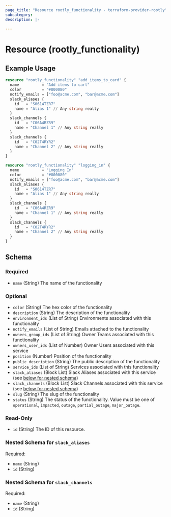 ```yaml
---
page_title: "Resource rootly_functionality - terraform-provider-rootly"
subcategory:
description: |-
    
---
```


# Resource (rootly_functionality)



## Example Usage

```terraform
resource "rootly_functionality" "add_items_to_card" {
  name          = "Add items to cart"
  color         = "#800080"
  notify_emails = ["foo@acme.com", "bar@acme.com"]
  slack_aliases {
    id   = "S0614TZR7"
    name = "Alias 1" // Any string really
  }
  slack_channels {
    id   = "C06A4RZR9"
    name = "Channel 1" // Any string really
  }
  slack_channels {
    id   = "C02T4RYR2"
    name = "Channel 2" // Any string really
  }
}

resource "rootly_functionality" "logging_in" {
  name          = "Logging In"
  color         = "#800080"
  notify_emails = ["foo@acme.com", "bar@acme.com"]
  slack_aliases {
    id   = "S0614TZR7"
    name = "Alias 1" // Any string really
  }
  slack_channels {
    id   = "C06A4RZR9"
    name = "Channel 1" // Any string really
  }
  slack_channels {
    id   = "C02T4RYR2"
    name = "Channel 2" // Any string really
  }
}
```

<!-- schema generated by tfplugindocs -->
## Schema

### Required

- `name` (String) The name of the functionality

### Optional

- `color` (String) The hex color of the functionality
- `description` (String) The description of the functionality
- `environment_ids` (List of String) Environments associated with this functionality
- `notify_emails` (List of String) Emails attached to the functionality
- `owners_group_ids` (List of String) Owner Teams associated with this functionality
- `owners_user_ids` (List of Number) Owner Users associated with this service
- `position` (Number) Position of the functionality
- `public_description` (String) The public description of the functionality
- `service_ids` (List of String) Services associated with this functionality
- `slack_aliases` (Block List) Slack Aliases associated with this service (see [below for nested schema](#nestedblock--slack_aliases))
- `slack_channels` (Block List) Slack Channels associated with this service (see [below for nested schema](#nestedblock--slack_channels))
- `slug` (String) The slug of the functionality
- `status` (String) The status of the functionality. Value must be one of `operational`, `impacted`, `outage`, `partial_outage`, `major_outage`.

### Read-Only

- `id` (String) The ID of this resource.

<a id="nestedblock--slack_aliases"></a>
### Nested Schema for `slack_aliases`

Required:

- `name` (String)
- `id` (String)


<a id="nestedblock--slack_channels"></a>
### Nested Schema for `slack_channels`

Required:

- `name` (String)
- `id` (String)
